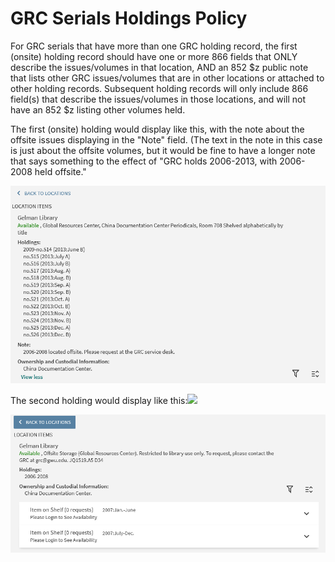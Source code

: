 # GRC Serials Holdings Policy

For GRC serials that have more than one GRC holding record, the first (onsite) holding record should have one or more 866 fields that ONLY describe the issues/volumes in that location, AND an 852 $z public note that lists other GRC issues/volumes that are in other locations or attached to other holding records. Subsequent holding records will only include 866 field(s) that describe the issues/volumes in those locations, and will not have an 852 $z listing other volumes held.

The first (onsite) holding would display like this, with the note about the offsite issues displaying in the "Note" field. (The text in the note in this case is just about the offsite volumes, but it would be fine to have a longer note that says something to the effect of "GRC holds 2006-2013, with 2006-2008 held offsite."

![](<../../.gitbook/assets/grc serials holdings primo display 1.PNG>)

The second holding would display like this:![](https://ssl.gstatic.com/ui/v1/icons/mail/images/cleardot.gif)

![](<../../.gitbook/assets/grc serials holdings primo display 2.PNG>)

